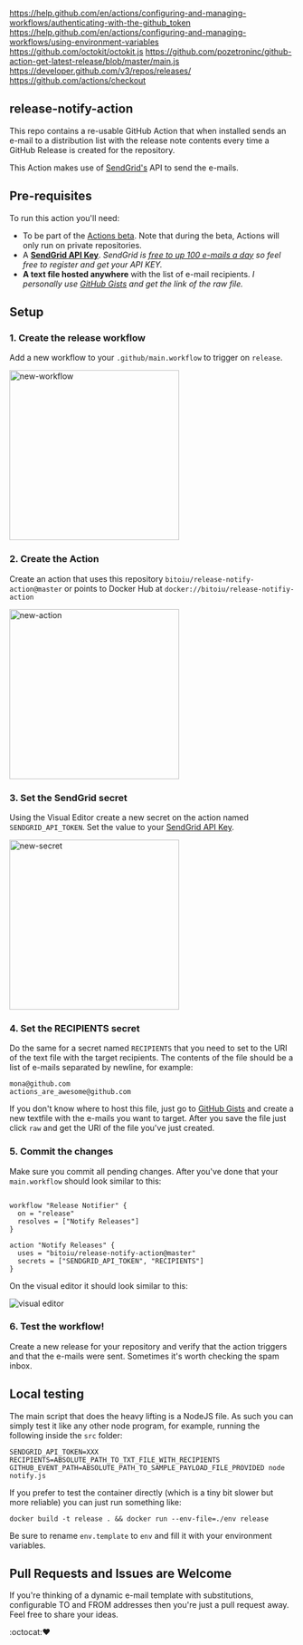 https://help.github.com/en/actions/configuring-and-managing-workflows/authenticating-with-the-github_token
https://help.github.com/en/actions/configuring-and-managing-workflows/using-environment-variables
https://github.com/octokit/octokit.js
https://github.com/pozetroninc/github-action-get-latest-release/blob/master/main.js
https://developer.github.com/v3/repos/releases/
https://github.com/actions/checkout

## release-notify-action

This repo contains a re-usable GitHub Action that when installed sends an e-mail to a distribution list with the release note contents every time a GitHub Release is created for the repository.

This Action makes use of [SendGrid's](https://sendgrid.com/) API to send the e-mails.

## Pre-requisites

To run this action you'll need:

- To be part of the [Actions beta](https://github.com/features/actions). Note that during the beta, Actions will only run on private repositories.
- A [**SendGrid API Key**](https://sendgrid.com/docs/ui/account-and-settings/api-keys/). _SendGrid is [free to up 100 e-mails a day](https://sendgrid.com/pricing/) so feel free to register and get your API KEY._
- **A text file hosted anywhere** with the list of e-mail recipients. _I personally use [GitHub Gists](https://gist.github.com) and get the link of the raw file._

## Setup

### 1. Create the release workflow

Add a new workflow to your `.github/main.workflow` to trigger on `release`.

<img src="https://user-images.githubusercontent.com/1192590/47112721-11578d80-d24f-11e8-8504-4864cd8d0c93.png" alt="new-workflow" width="300" />

### 2. Create the Action

Create an action that uses this repository `bitoiu/release-notify-action@master` or points to Docker Hub at `docker://bitoiu/release-notifiy-action`

<img src="https://user-images.githubusercontent.com/1192590/47112720-11578d80-d24f-11e8-968d-bb3de5831ce8.png" alt="new-action" width="300" />

### 3. Set the SendGrid secret

Using the Visual Editor create a new secret on the action named `SENDGRID_API_TOKEN`. Set the value to your [SendGrid API Key](https://sendgrid.com/docs/ui/account-and-settings/api-keys/).

<img src="https://user-images.githubusercontent.com/1192590/47112718-11578d80-d24f-11e8-8b97-544290ed5910.png" alt="new-secret" width="300" />

### 4. Set the RECIPIENTS secret

Do the same for a secret named `RECIPIENTS` that you need to set to the URI of the text file with the target recipients. The contents of the file should be a list of e-mails separated by newline, for example:

```
mona@github.com
actions_are_awesome@github.com
```

If you don't know where to host this file, just go to [GitHub Gists](https://gist.github.com) and create a new textfile with the e-mails you want to target. After you save the file just click `raw` and get the URI of the file you've just created.

### 5. Commit the changes

Make sure you commit all pending changes. After you've done that your `main.workflow` should look similar to this:

```

workflow "Release Notifier" {
  on = "release"
  resolves = ["Notify Releases"]
}

action "Notify Releases" {
  uses = "bitoiu/release-notify-action@master"
  secrets = ["SENDGRID_API_TOKEN", "RECIPIENTS"]
}

```

On the visual editor it should look similar to this:

![visual editor](https://user-images.githubusercontent.com/1192590/47112717-10bef700-d24f-11e8-86a7-ef28d3d270c8.png)

### 6. Test the workflow!

Create a new release for your repository and verify that the action triggers and that the e-mails were sent. Sometimes it's worth checking the spam inbox.

## Local testing

The main script that does the heavy lifting is a NodeJS file. As such you can simply test it like any other node program, for example, running the following inside the `src` folder:

```
SENDGRID_API_TOKEN=XXX RECIPIENTS=ABSOLUTE_PATH_TO_TXT_FILE_WITH_RECIPIENTS GITHUB_EVENT_PATH=ABSOLUTE_PATH_TO_SAMPLE_PAYLOAD_FILE_PROVIDED node notify.js
```

If you prefer to test the container directly (which is a tiny bit slower but more reliable) you can just run something like:

```
docker build -t release . && docker run --env-file=./env release
```

Be sure to rename `env.template` to `env` and fill it with your environment variables.

## Pull Requests and Issues are Welcome

If you're thinking of a dynamic e-mail template with substitutions, configurable TO and FROM addresses then you're just a pull request away. Feel free to share your ideas.

:octocat::heart:
